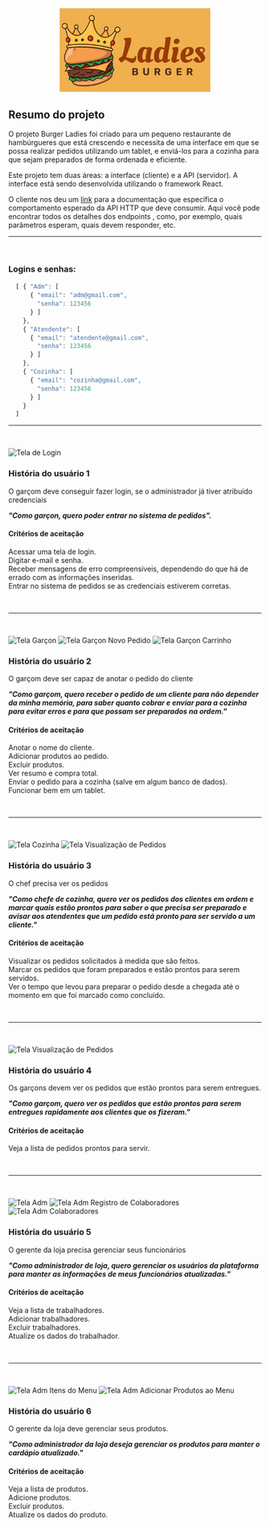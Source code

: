   <center><img width= "300px" src= "./src/assets/ladies.png"></center>

## Resumo do projeto
O projeto Burger Ladies foi criado para um pequeno restaurante de hambúrgueres que está crescendo e necessita de uma interface em que se possa realizar pedidos utilizando um tablet, e enviá-los para a cozinha para que sejam preparados de forma ordenada e eficiente.

Este projeto tem duas áreas: a interface (cliente) e a API (servidor). A interface está sendo desenvolvida utilizando o framework React.

O cliente nos deu um [link](https://app.swaggerhub.com/apis-docs/ssinuco/BurgerQueenAPI/2.0.0) para a documentação que especifica o comportamento esperado da API HTTP que deve consumir. Aqui você pode encontrar todos os detalhes dos endpoints , como, por exemplo, quais parâmetros esperam, quais devem responder, etc.

*** 
<br>

  ### Logins e senhas: 

~~~javascript 
  [ { "Adm": [
      { "email": "adm@gmail.com", 
        "senha": 123456 
      } ] 
    }, 
    { "Atendente": [
      { "email": "atendente@gmail.com",
        "senha": 123456
      } ] 
    },
    { "Cozinha": [
      { "email": "cozinha@gmail.com", 
        "senha": 123456
      } ] 
    }
  ]
~~~~

***

<br>

![Tela de Login](./src/assets/image-1.png)

### História do usuário 1
O garçom deve conseguir fazer login, se o administrador já tiver atribuído credenciais

***"Como garçon, quero poder entrar no sistema de pedidos".***

#### Critérios de aceitação
Acessar uma tela de login. <br>
Digitar e-mail e senha.<br>
Receber mensagens de erro compreensíveis, dependendo do que há de errado com as informações inseridas.<br>
Entrar no sistema de pedidos se as credenciais estiverem corretas.<br>

<br>

***

<br>

![Tela Garçon](./src/assets/image-2.png)
![Tela Garçon Novo Pedido](./src/assets/image-3.png)
![Tela Garçon Carrinho](./src/assets/image-6.png)

### História do usuário 2
O garçom deve ser capaz de anotar o pedido do cliente 

***"Como garçom, quero receber o pedido de um cliente para não depender da minha memória, para saber quanto cobrar e enviar para a cozinha para evitar erros e para que possam ser preparados na ordem."***

#### Critérios de aceitação
Anotar o nome do cliente. <br>
Adicionar produtos ao pedido. <br>
Excluir produtos. <br>
Ver resumo e compra total. <br>
Enviar o pedido para a cozinha (salve em algum banco de dados).
Funcionar bem em um tablet.

<br>

***

<br>

![Tela Cozinha](./src/assets/image-7.png)
![Tela Visualização de Pedidos](./src/assets/image-8.png)

### História do usuário 3
O chef precisa ver os pedidos

***"Como chefe de cozinha, quero ver os pedidos dos clientes em ordem e marcar quais estão prontos para saber o que precisa ser preparado e avisar aos atendentes que um pedido está pronto para ser servido a um cliente."***

#### Critérios de aceitação
Visualizar os pedidos solicitados à medida que são feitos.<br>
Marcar os pedidos que foram preparados e estão prontos para serem servidos. <br>
Ver o tempo que levou para preparar o pedido desde a chegada até o momento em que foi marcado como concluído.

<br>

***

<br>

![Tela Visualização de Pedidos](./src/assets/image-8.png)

### História do usuário 4
Os garçons devem ver os pedidos que estão prontos para serem entregues.

***"Como garçom, quero ver os pedidos que estão prontos para serem entregues rapidamente aos clientes que os fizeram."***

#### Critérios de aceitação
Veja a lista de pedidos prontos para servir.

<br>

***

<br>

![Tela Adm](./src/assets/image-9.png)
![Tela Adm Registro de Colaboradores](./src/assets/image-10.png)
![Tela Adm Colaboradores ](./src/assets/image-11.png)

### História do usuário 5
O gerente da loja precisa gerenciar seus funcionários

***"Como administrador de loja, quero gerenciar os usuários da plataforma para manter as informações de meus funcionários atualizadas."***

#### Critérios de aceitação
Veja a lista de trabalhadores.<br>
Adicionar trabalhadores.<br>
Excluir trabalhadores.<br>
Atualize os dados do trabalhador.

<br>

***

<br>

![Tela Adm Itens do Menu](./src/assets/image-12.png) 
![Tela Adm Adicionar Produtos ao Menu](./src/assets/image-13.png)
### História do usuário 6
O gerente da loja deve gerenciar seus produtos.

***"Como administrador da loja deseja gerenciar os produtos para manter o cardápio atualizado."***

#### Critérios de aceitação 
Veja a lista de produtos. <br>
Adicione produtos. <br>
Excluir produtos.<br>
Atualize os dados do produto.

<br>